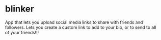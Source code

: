 # blinker
App that lets you upload social media links to share with friends and followers. Lets you create a custom link to add to your bio, or to send to all of your friends!!!
